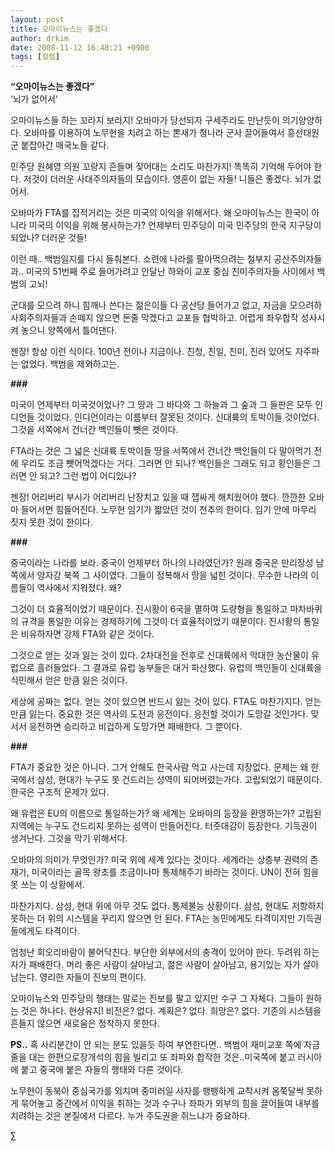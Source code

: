 ```yaml
---
layout: post
title: 오마이뉴스는 좋겠다
author: drkim
date: 2008-11-12 16:48:21 +0900
tags: [컬럼]
---
```

**“오마이뉴스는 좋겠다”**  
‘뇌가 없어서’

오마이뉴스들 하는 꼬라지 보라지! 오바마가 당선되자 구세주라도 만난듯이 의기양양하다. 오바마를 이용하여 노무현을 치려고 하는 뽄새가 청나라 군사 끌어들여서 흥선대원군 붙잡아간 매국노들 같다. 

민주당 원혜영 의원 꼬랑지 흔들며 짖어대는 소리도 마찬가지! 똑똑히 기억해 두어야 한다. 저것이 더러운 사대주의자들의 모습이다. 영혼이 없는 자들! 니들은 좋겠다. 뇌가 없어서.

오바마가 FTA를 집적거리는 것은 미국의 이익을 위해서다. 왜 오마이뉴스는 한국이 아니라 미국의 이익을 위해 봉사하는가? 언제부터 민주당이 미국 민주당의 한국 지구당이 되었나? 더러운 것들!

이런 때.. 백범일지를 다시 들춰본다. 소련에 나라를 팔아먹으려는 철부지 공산주의자들과.. 미국의 51번째 주로 들어가려고 안달난 하와이 교포 중심 친미주의자들 사이에서 백범의 고뇌! 

군대를 모으려 하니 힘깨나 쓴다는 젊은이들 다 공산당 들어가고 없고, 자금을 모으려하 사회주의자들과 손떼지 않으면 돈줄 막겠다고 교포들 협박하고. 어렵게 좌우합작 성사시켜 놓으니 양쪽에서 틀어댄다. 

젠장! 항상 이런 식이다. 100년 전이나 지금이나. 친청, 친일, 친미, 친러 있어도 자주파는 없었다. 백범을 제외하고는. 

**###**

미국이 언제부터 미국것이었나? 그 땅과 그 바다와 그 하늘과 그 숲과 그 들판은 모두 인디언들 것이었다. 인디언이라는 이름부터 잘못된 것이다. 신대륙의 토박이들 것이었다. 그것을 서쪽에서 건너간 백인들이 뺏은 것이다. 

FTA라는 것은 그 넓은 신대륙 토박이들 땅을 서쪽에서 건너간 백인들이 다 말아먹기 전에 우리도 조금 뺏어먹겠다는 거다. 그러면 안 되나? 백인들은 그래도 되고 황인들은 그러면 안 되고? 그런 법이 어디있나?

젠장! 어리버리 부시가 어리버리 난장치고 있을 때 잽싸게 해치웠어야 했다. 깐깐한 오바마 들어서면 힘들어진다. 노무현 임기가 짧았던 것이 천추의 한이다. 임기 안에 마무리 짓지 못한 것이 한이다. 

**###**

중국이라는 나라를 보라. 중국이 언제부터 하나의 나라였던가? 원래 중국은 만리장성 남쪽에서 양자강 북쪽 그 사이였다. 그들이 정복해서 땅을 넓힌 것이다. 무수한 나라의 이름들이 역사에서 지워졌다. 왜?

그것이 더 효율적이었기 때문이다. 진시황이 6국을 멸하여 도량형을 통일하고 마차바퀴의 규격을 통일한 이유는 경제하기에 그것이 더 효율적이었기 때문이다. 진시황의 통일은 비유하자면 강제 FTA와 같은 것이다. 

그것으로 얻는 것과 잃는 것이 있다. 2차대전을 전후로 신대륙에서 막대한 농산물이 유럽으로 흘러들었다. 그 결과로 유럽 농부들은 대거 파산했다. 유럽의 백인들이 신대륙을 식민해서 얻은 만큼 잃은 것이다.

세상에 공짜는 없다. 얻는 것이 있으면 반드시 잃는 것이 있다. FTA도 마찬가지다. 얻는 만큼 잃는다. 중요한 것은 역사의 도전과 응전이다. 응전할 것이가 도망갈 것인가다. 맞서서 응전하면 승리하고 비겁하게 도망가면 패배한다. 그 뿐이다.

**###**

FTA가 중요한 것은 아니다. 그거 안해도 한국사람 먹고 사는데 지장없다. 문제는 왜 한국에서 삼성, 현대가 누구도 못 건드리는 성역이 되어버렸는가다. 고립되었기 때문이다. 한국은 구조적 문제가 있다.

왜 유럽은 EU의 이름으로 통일하는가? 왜 세계는 오바마의 등장을 환영하는가? 고립된 지역에는 누구도 건드리지 못하는 성역이 만들어진다. 터줏대감이 등장한다. 기득권이 생겨난다. 그것을 막기 위해서다.

오바마의 의미가 무엇인가? 미국 위에 세계 있다는 것이다. 세계라는 상층부 권력의 존재가, 미국이라는 골목 왕초를 조금이나마 통제해주기 바라는 것이다. UN이 전혀 힘을 못 쓰는 이 상황에서.

마찬가지다. 삼성, 현대 위에 아무 것도 없다. 통제불능 상황이다. 삼성, 현대도 저항하지 못하는 더 위의 시스템을 꾸리지 않으면 안 된다. FTA는 농민에게도 타격이지만 기득권들에게도 타격이다. 

엄청난 회오리바람이 불어닥친다. 부단한 외부에서의 충격이 있어야 한다. 두려워 하는 자가 패배한다. 머리 좋은 사람이 살아남고, 젊은 사람이 살아남고, 용기있는 자가 살아남는다. 영리한 자들이 진보의 편이다. 

오마이뉴스와 민주당의 행태는 말로는 진보를 팔고 있지만 수구 그 자체다. 그들이 원하는 것은 하나다. 현상유지! 비전은? 없다. 계획은? 없다. 희망은? 없다. 기존의 시스템을 흔들지 않으면 새로움은 정착하지 못한다. 

**PS..** 혹 사리분간이 안 되는 분도 있을듯 하여 부연한다면.. 백범이 재미교포 쪽에 자금줄을 대는 한편으로장개석의 힘을 빌리고 또 좌파와 합작한 것은..미국쪽에 붙고 러시아에 붙고 중국에 붙은 자들의 행태와 다른 것이다.

노무현이 동북아 중심국가를 외치며 중미러일 사자를 팽팽하게 교착시켜 옴쭉달싹 못하게 묶어놓고 중간에서 이익을 취하는 것과 수구나 좌파가 외부의 힘을 끌어들여 내부를 치려하는 것은 본질에서 다르다. 누가 주도권을 쥐느냐가 중요하다.





∑
